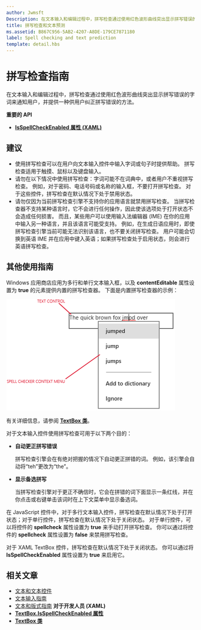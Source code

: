 ```yaml
---
author: Jwmsft
Description: 在文本输入和编辑过程中，拼写检查通过使用红色波形曲线突出显示拼写错误的字词来通知用户，并提供一种供用户纠正拼写错误的方法。
title: 拼写检查和文本预测
ms.assetid: B867C956-5AB2-4207-A8DE-179CE7871180
label: Spell checking and text prediction
template: detail.hbs
---
```


# 拼写检查指南

在文本输入和编辑过程中，拼写检查通过使用红色波形曲线突出显示拼写错误的字词来通知用户，并提供一种供用户纠正拼写错误的方法。

**重要的 API**

-   [**IsSpellCheckEnabled 属性 (XAML)**](https://msdn.microsoft.com/library/windows/apps/br209688)


## <span id="checklist_section"></span><span id="CHECKLIST_SECTION"></span>建议


-   使用拼写检查可以在用户向文本输入控件中输入字词或句子时提供帮助。 拼写检查适用于触摸、鼠标以及键盘输入。
-   请勿在以下情况中使用拼写检查：字词可能不在词典中，或者用户不重视拼写检查。 例如，对于密码、电话号码或名称的输入框，不要打开拼写检查。 对于这些控件，拼写检查在默认情况下处于禁用状态。
-   请勿仅因为当前拼写检查引擎不支持你的应用语言就禁用拼写检查。 当拼写检查器不支持某种语言时，它不会进行任何操作，因此使该选项处于打开状态不会造成任何损害。 而且，某些用户可以使用输入法编辑器 (IME) 在你的应用中输入另一种语言，并且该语言可能受支持。 例如，在生成日语应用时，即使拼写检查引擎当前可能无法识别该语言，也不要关闭拼写检查。 用户可能会切换到英语 IME 并在应用中键入英语；如果拼写检查处于启用状态，则会进行英语拼写检查。

## <span id="Additional_usage_guidance"></span><span id="additional_usage_guidance"></span><span id="ADDITIONAL_USAGE_GUIDANCE"></span>其他使用指南


Windows 应用商店应用为多行和单行文本输入框，以及 **contentEditable** 属性设置为 **true** 的元素提供内置的拼写检查器。 下面是内置拼写检查器的示例：

![内置的拼写检查器](images/spellchecking.png)

有关详细信息，请参阅 [**TextBox 类**](https://msdn.microsoft.com/library/windows/apps/br209683)。

对于文本输入控件使用拼写检查可用于以下两个目的：

-   **自动更正拼写错误**

    拼写检查引擎会在有绝对把握的情况下自动更正拼错的词。 例如，该引擎会自动将“teh”更改为“the”。

-   **显示备选拼写**

    当拼写检查引擎对于更正不确信时，它会在拼错的词下面显示一条红线，并在你点击或右键单击该词时在上下文菜单中显示备选词。

在 JavaScript 控件中，对于多行文本输入控件，拼写检查在默认情况下处于打开状态；对于单行控件，拼写检查在默认情况下处于关闭状态。 对于单行控件，可以将控件的 **spellcheck** 属性设置为 **true** 来手动打开拼写检查。 你可以通过将控件的 **spellcheck** 属性设置为 **false** 来禁用拼写检查。

对于 XAML TextBox 控件，拼写检查在默认情况下处于关闭状态。 你可以通过将 **IsSpellCheckEnabled** 属性设置为 **true** 来启用它。



## <span id="related_topics"></span>相关文章

* [文本和文本控件](text-controls.md)
* [文本输入指南](https://msdn.microsoft.com/library/windows/apps/hh750315)
* [文本和版式指南](https://msdn.microsoft.com/library/windows/apps/hh700394) 
           **对于开发人员 (XAML)**
* [**TextBox.IsSpellCheckEnabled 属性**](https://msdn.microsoft.com/library/windows/apps/br209688)
* [**TextBox 类**](https://msdn.microsoft.com/library/windows/apps/br209683)

 






<!--HONumber=May16_HO2-->


